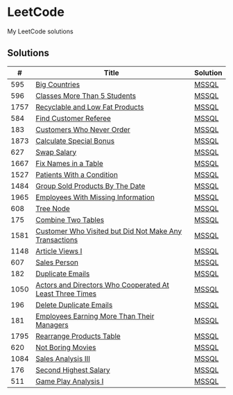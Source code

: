 # LeetCode

My LeetCode solutions

## Solutions

| # | Title | Solution |
|---| ----- | -------- |
| 595 |[Big Countries](https://leetcode.com/problems/big-countries/)  | [MSSQL](./SQL/Big_Countries.sql)
| 596 |[Classes More Than 5 Students](https://leetcode.com/problems/classes-more-than-5-students/)  | [MSSQL](./SQL/Classes_More_Than_5_Students.sql)
| 1757 |[Recyclable and Low Fat Products](https://leetcode.com/problems/recyclable-and-low-fat-products/)  | [MSSQL](./SQL/Recyclable_and_Low_Fat_Products.sql)
| 584 |[Find Customer Referee](https://leetcode.com/problems/find-customer-referee/)  | [MSSQL](./SQL/Find_Customer_Referee.sql)
| 183 |[Customers Who Never Order](https://leetcode.com/problems/customers-who-never-order/) | [MSSQL](./SQL/Customers_Who_Never_Order.sql)
| 1873 | [Calculate Special Bonus](https://leetcode.com/problems/calculate-special-bonus/) | [MSSQL](./SQL/Calculate_Special_Bonus.sql)
| 627 | [Swap Salary](https://leetcode.com/problems/swap-salary/) | [MSSQL](./SQL/Swap_Salary.sql)
| 1667 | [Fix Names in a Table](https://leetcode.com/problems/fix-names-in-a-table/) | [MSSQL](./SQL/Fix_Names_in_a_Table.sql)
| 1527 | [Patients With a Condition](https://leetcode.com/problems/patients-with-a-condition/) | [MSSQL](./SQL/Patients_With_a_Condition.sql)
| 1484 | [Group Sold Products By The Date](https://leetcode.com/problems/group-sold-products-by-the-date/) | [MSSQL](./SQL/Group_Sold_Products_By_The_Date.sql)
| 1965 | [Employees With Missing Information](https://leetcode.com/problems/employees-with-missing-information/) | [MSSQL](./SQL/Employees_With_Missing_Information.sql)
| 608 | [Tree Node](https://leetcode.com/problems/tree-node/) | [MSSQL](./SQL/Tree_Node.sql)
| 175 | [Combine Two Tables](https://leetcode.com/problems/combine-two-tables/) | [MSSQL](./SQL/Combine_Two_Tables.sql)
| 1581 | [Customer Who Visited but Did Not Make Any Transactions](https://leetcode.com/problems/customer-who-visited-but-did-not-make-any-transactions/) | [MSSQL](./SQL/Customer_Who_Visited_but_Did_Not_Make_Any_Transactions.sql)
| 1148 | [Article Views I](https://leetcode.com/problems/article-views-i/) | [MSSQL](./SQL/Article%20Views%20I.sql)
| 607 | [Sales Person](https://leetcode.com/problems/sales-person/) | [MSSQL](./SQL/Sales_Person.sql)
| 182 | [Duplicate Emails](https://leetcode.com/problems/duplicate-emails/) | [MSSQL](./SQL/Duplicate_Emails.sql)
| 1050 | [Actors and Directors Who Cooperated At Least Three Times](https://leetcode.com/problems/actors-and-directors-who-cooperated-at-least-three-times/) | [MSSQL](./SQL/Actors_and_Directors_Who_Cooperated_At_Least_Three_Times.sql)
| 196 | [Delete Duplicate Emails](https://leetcode.com/problems/delete-duplicate-emails/) | [MSSQL](./SQL/Delete_Duplicate_Emails.sql)
| 181 | [Employees Earning More Than Their Managers](https://leetcode.com/problems/employees-earning-more-than-their-managers/) | [MSSQL](./SQL/Employees_Earning_More_Than_Their_Managers.sql)
| 1795 | [Rearrange Products Table](https://leetcode.com/problems/rearrange-products-table/) | [MSSQL](./SQL/Rearrange_Products_Table.sql)
| 620 | [Not Boring Movies](https://leetcode.com/problems/not-boring-movies/) | [MSSQL](./SQL/Not_Boring_Movies.sql)
| 1084 | [Sales Analysis III](https://leetcode.com/problems/sales-analysis-iii/) | [MSSQL](./SQL/Sales_Analysis_III.sql)
| 176 | [Second Highest Salary](https://leetcode.com/problems/second-highest-salary/) | [MSSQL](./SQL/Second_Highest_Salary.sql)
| 511 | [Game Play Analysis I](https://leetcode.com/problems/game-play-analysis-i/) | [MSSQL](./SQL/Game_Play_Analysis_I.sql)
